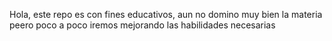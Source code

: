 Hola, este repo es con fines educativos, aun no domino muy bien la materia peero poco a poco iremos mejorando las habilidades necesarias
